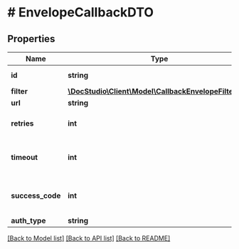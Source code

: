 # # EnvelopeCallbackDTO

## Properties

Name | Type | Description | Notes
------------ | ------------- | ------------- | -------------
**id** | **string** | Envelope callback ID | [optional]
**filter** | [**\DocStudio\Client\Model\CallbackEnvelopeFilterDTO**](CallbackEnvelopeFilterDTO.md) |  | [optional]
**url** | **string** | Callback url | [optional]
**retries** | **int** | Retries count, 0 &lt; X &lt;&#x3D; 10 | [optional]
**timeout** | **int** | Request timeout (ms), 100 &lt; X &lt; 60000 | [optional]
**success_code** | **int** | Http response success code | [optional] [default to 200]
**auth_type** | **string** | Auth type | [optional]

[[Back to Model list]](../../README.md#models) [[Back to API list]](../../README.md#endpoints) [[Back to README]](../../README.md)
